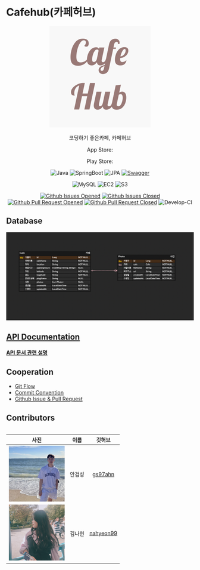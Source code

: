 # Cafehub(카페허브)

<div align="center">

![cafehub-logo](doc/img/cafehub-logo.png)

코딩하기 좋은카페, 카페허브

App Store: 

Play Store:

![Java](https://img.shields.io/badge/Java-11.0.11-6db33f?logo=Java&style=flat)
![SpringBoot](https://img.shields.io/badge/SpringBoot-2.5.0-6db33f?logo=Spring-Boot&style=flat)
![JPA](https://img.shields.io/badge/JPA--6db33f?logo=Hibernate&style=flat)
[![Swagger](https://img.shields.io/badge/Swagger-cafehub-6db33f?logo=Swagger&style=flat)](https://cafehub-dev.nogamsung.com/swagger-ui/index.html)

![MySQL](https://img.shields.io/badge/MySQL-8.0.30-003545?logo=mysql&style=flat)
![EC2](https://img.shields.io/badge/EC2-t2.micro-003545?logo=Amazon-EC2&style=flat)
![S3](https://img.shields.io/badge/S3--003545?logo=Amazon-S3&style=flat)

[![Github Issues Opened](https://img.shields.io/github/issues/susanghan/cafehub-spring?logo=GitHub&style=flat)](https://github.com/susanghan/cafehub-spring/issues)
[![Github Issues Closed](https://img.shields.io/github/issues-closed/susanghan/cafehub-spring?logo=GitHub&style=flat)](https://github.com/susanghan/cafehub-spring/issues?q=is%3Aissue+is%3Aclosed)
[![Github Pull Request Opened](https://img.shields.io/github/issues-pr/susanghan/cafehub-spring?logo=Github&style=flat)](https://github.com/susanghan/cafehub-spring/pulls)
[![Github Pull Request Closed](https://img.shields.io/github/issues-pr-closed/susanghan/cafehub-spring?logo=Github&style=flat)](https://github.com/susanghan/cafehub-spring/pulls?q=is%3Apr+is%3Aclosed)
![Develop-CI](https://img.shields.io/github/workflow/status/susanghan/cafehub-spring/Develop%20-%20CI?&logo=GitHub-Actions&label=develop-ci&style=flat)

</div>

## Database

![Database Diagram](doc/img/database-diagram.png)

## [API Documentation](https://cafehub-dev.nogamsung.com/swagger-ui/index.html)

#### [API 문서 관련 설명](./doc/api_document_explanation.md)

## Cooperation
- [Git Flow](https://techblog.woowahan.com/2553/)
- [Commit Convention](https://doublesprogramming.tistory.com/256)
- [Github Issue & Pull Request](https://velog.io/@junh0328/%ED%98%91%EC%97%85%EC%9D%84-%EC%9C%84%ED%95%9C-%EA%B9%83%ED%97%88%EB%B8%8C-%EC%9D%B4%EC%8A%88-%EC%9E%91%EC%84%B1%ED%95%98%EA%B8%B0)

## Contributors
<div style="align-content: center">

| 사진 | 이름 | 깃허브 |
| :-: | :-: | :-: |
| <img src="./doc/img/gs97ahn.png" alt="gs97ahn" width=150 height=150> | 안검성 | [gs97ahn](github.com/gs97ahn) |
| <img src="./doc/img/nahyeon99.png" alt="gs97ahn" width=150 height=150> | 김나현 | [nahyeon99](github.com/nahyeon99) |

</div>
